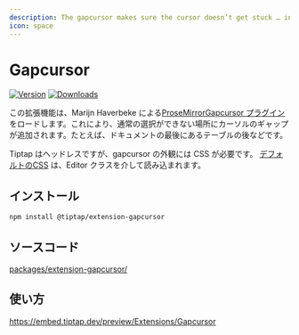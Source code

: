 ```yaml
---
description: The gapcursor makes sure the cursor doesn’t get stuck … in a gap.
icon: space
---
```


# Gapcursor

[![Version](https://img.shields.io/npm/v/@tiptap/extension-gapcursor.svg?label=version)](https://www.npmjs.com/package/@tiptap/extension-gapcursor)
[![Downloads](https://img.shields.io/npm/dm/@tiptap/extension-gapcursor.svg)](https://npmcharts.com/compare/@tiptap/extension-gapcursor?minimal=true)

<!-- This extension loads the [ProseMirror Gapcursor plugin](https://github.com/ProseMirror/prosemirror-gapcursor) by Marijn Haverbeke, which adds a gap for the cursor in places that don’t allow regular selection. For example, after a table at the end of a document. -->

<!-- Note that Tiptap is headless, but the gapcursor needs CSS for its appearance. The [default CSS](https://github.com/ueberdosis/tiptap/tree/main/packages/core/src/style.ts) is loaded through the Editor class. -->

この拡張機能は、Marijn Haverbeke による[ProseMirrorGapcursor プラグイン](https://github.com/ProseMirror/prosemirror-gapcursor) をロードします。これにより、通常の選択ができない場所にカーソルのギャップが追加されます。たとえば、ドキュメントの最後にあるテーブルの後などです。

Tiptap はヘッドレスですが、gapcursor の外観には CSS が必要です。 [デフォルトのCSS](https://github.com/ueberdosis/tiptap/tree/main/packages/core/src/style.ts) は、Editor クラスを介して読み込まれます。

## インストール

```bash
npm install @tiptap/extension-gapcursor
```

## ソースコード

[packages/extension-gapcursor/](https://github.com/ueberdosis/tiptap/blob/main/packages/extension-gapcursor/)

## 使い方

https://embed.tiptap.dev/preview/Extensions/Gapcursor
